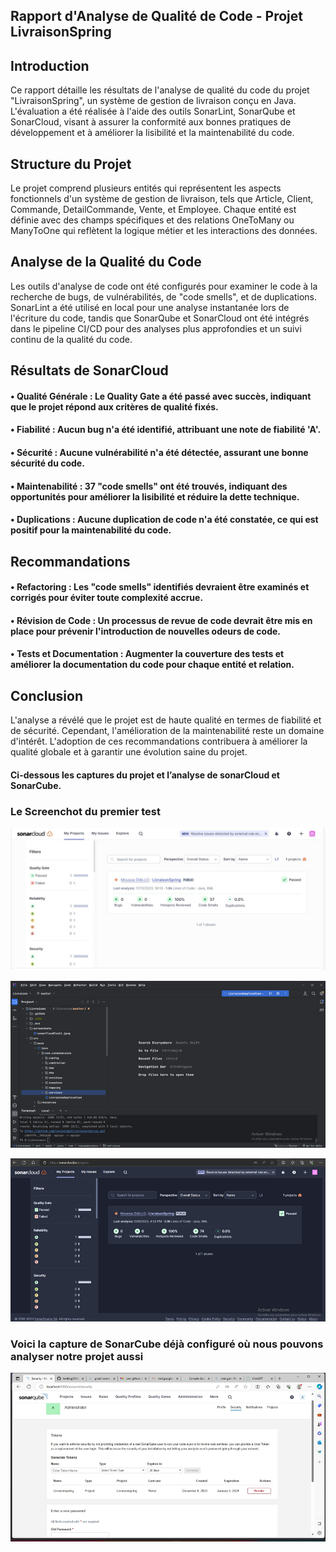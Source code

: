 ##            Rapport d'Analyse de Qualité de Code - Projet LivraisonSpring
##  Introduction
Ce rapport détaille les résultats de l'analyse de qualité du code du projet "LivraisonSpring", 
un système de gestion de livraison conçu en Java. L'évaluation a été réalisée à l'aide des outils SonarLint, 
SonarQube et SonarCloud, visant à assurer la conformité aux bonnes pratiques de développement 
et à améliorer la lisibilité et la maintenabilité du code.
## Structure du Projet
Le projet comprend plusieurs entités qui représentent les aspects fonctionnels d'un système de gestion de livraison,
tels que Article, Client, Commande, DetailCommande, Vente, et Employee. 
Chaque entité est définie avec des champs spécifiques et des relations OneToMany ou ManyToOne 
qui reflètent la logique métier et les interactions des données.
## Analyse de la Qualité du Code
Les outils d'analyse de code ont été configurés pour examiner le code à la recherche de bugs,
de vulnérabilités, de "code smells", et de duplications. SonarLint a été utilisé en local
pour une analyse instantanée lors de l'écriture du code, tandis que SonarQube et SonarCloud
ont été intégrés dans le pipeline CI/CD pour des analyses plus approfondies et un suivi continu 
de la qualité du code.
##  Résultats de SonarCloud
#### •	Qualité Générale : Le Quality Gate a été passé avec succès, indiquant que le projet répond aux critères de qualité fixés.
#### •	Fiabilité : Aucun bug n'a été identifié, attribuant une note de fiabilité 'A'.
#### •	Sécurité : Aucune vulnérabilité n'a été détectée, assurant une bonne sécurité du code.
#### •	Maintenabilité : 37 "code smells" ont été trouvés, indiquant des opportunités pour améliorer la lisibilité et réduire la dette technique.
#### •	Duplications : Aucune duplication de code n'a été constatée, ce qui est positif pour la maintenabilité du code.
## Recommandations
#### •	Refactoring : Les "code smells" identifiés devraient être examinés et corrigés pour éviter toute complexité accrue.
#### •	Révision de Code : Un processus de revue de code devrait être mis en place pour prévenir l'introduction de nouvelles odeurs de code.
#### •	Tests et Documentation : Augmenter la couverture des tests et améliorer la documentation du code pour chaque entité et relation.
## Conclusion
L'analyse a révélé que le projet est de haute qualité en termes de fiabilité et de sécurité. 
Cependant, l'amélioration de la maintenabilité reste un domaine d'intérêt. 
L'adoption de ces recommandations contribuera à améliorer la qualité globale 
et à garantir une évolution saine du projet.
#### Ci-dessous les captures du projet et l’analyse de sonarCloud et 	SonarCube.

### Le Screenchot du premier test
![Les resultats du Test 1](screenshots/sonarCloudTest1.jpeg)


![La strucuture du projet](screenshots/img_2.png)

![Les resultats du Test 2](screenshots/img_1.png)

### Voici la capture de SonarCube déjà configuré où nous pouvons analyser notre projet aussi
![SonarCube](screenshots/img.png)


